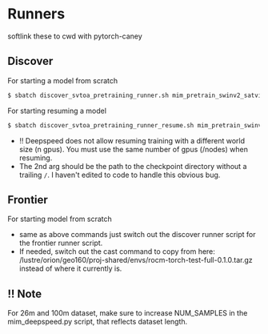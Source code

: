 # Runners

softlink these to cwd with pytorch-caney

## Discover

For starting a model from scratch
```bash
$ sbatch discover_svtoa_pretraining_runner.sh mim_pretrain_swinv2_satvision_huge_128_window8_patch8_onecycle_100ep.yaml
```

For starting resuming a model

```bash
$ sbatch discover_svtoa_pretraining_runner_resume.sh mim_pretrain_swinv2_satvision_huge_128_window8_patch8_onecycle_100ep.yaml mim_satvision_pretrain-huge/mim_pretrain_swinv2_h_satvision_128_window8_mpatch8_100ep/ckpt_epoch_60
```

- !! Deepspeed does not allow resuming training with a different world size (n gpus). You must use the same number of gpus (/nodes) when resuming.
- The 2nd arg should be the path to the checkpoint directory without a trailing `/`. I haven't edited to code to handle this obvious bug.


## Frontier

For starting model from scratch
- same as above commands just switch out the discover runner script for the frontier runner script.
- If needed, switch out the cast command to copy from here: /lustre/orion/geo160/proj-shared/envs/rocm-torch-test-full-0.1.0.tar.gz instead of where it currently is.

## !! Note
For 26m and 100m dataset, make sure to increase NUM_SAMPLES in the mim_deepspeed.py script, that reflects dataset length.